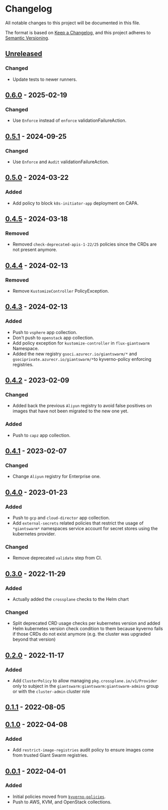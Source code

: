 # Changelog

All notable changes to this project will be documented in this file.

The format is based on [Keep a Changelog](https://keepachangelog.com/en/1.0.0/),
and this project adheres to [Semantic Versioning](https://semver.org/spec/v2.0.0.html).

## [Unreleased]

### Changed

- Update tests to newer runners.

## [0.6.0] - 2025-02-19

### Changed

- Use `Enforce` instead of `enforce` validationFailureAction.

## [0.5.1] - 2024-09-25

### Changed

- Use `Enforce` and `Audit` validationFailureAction.

## [0.5.0] - 2024-03-22

### Added

- Add policy to block `k8s-initiator-app` deployment on CAPA.

## [0.4.5] - 2024-03-18

### Removed

- Removed `check-deprecated-apis-1-22/25` policies since the CRDs are not present anymore.

## [0.4.4] - 2024-02-13

### Removed

- Remove `KustomizeController` PolicyException.

## [0.4.3] - 2024-02-13

### Added

- Push to `vsphere` app collection.
- Don't push to `openstack` app collection.
- Add policy exception for `kustomize-controller` in `flux-giantswarm` Namespace.
- Added the new registry `gsoci.azurecr.io/giantswarm/*` and `gsociprivate.azurecr.io/giantswarm/*`to kyverno-policy enforcing registries.

## [0.4.2] - 2023-02-09

### Changed

- Added back the previous `Aliyun` registry to avoid false positives on images that have not been migrated to the new one yet.

### Added

- Push to `capz` app collection.

## [0.4.1] - 2023-02-07

### Changed

- Change `Aliyun` registry for Enterprise one.

## [0.4.0] - 2023-01-23

### Added

- Push to `gcp` and `cloud-director` app collection.
- Add `external-secrets` related policies that restrict the usage of `*giantswarm*` namespaces service account for secret stores using the kubernetes provider.

### Changed

- Remove deprecated `validate` step from CI.

## [0.3.0] - 2022-11-29

### Added

- Actually added the `crossplane` checks to the Helm chart

### Changed

- Split deprecated CRD usage checks per kubernetes version and added Helm kubernetes version check condition to them because kyverno fails if those CRDs do not exist anymore (e.g. the cluster was upgraded beyond that version)

## [0.2.0] - 2022-11-17

### Added

- Add `ClusterPolicy` to allow managing `pkg.crossplane.io/v1/Provider` only to subject in the `giantswarm:giantswarm:giantswarm-admins` group or with the `cluster-admin` cluster role

## [0.1.1] - 2022-08-05

## [0.1.0] - 2022-04-08

### Added

- Add `restrict-image-registries` audit policy to ensure images come from trusted Giant Swarm registries.

## [0.0.1] - 2022-04-01

### Added

- Initial policies moved from [`kyverno-policies`](https://github.com/giantswarm/kyverno-policies).
- Push to AWS, KVM, and OpenStack collections.

[Unreleased]: https://github.com/giantswarm/kyverno-policies-dx/compare/v0.6.0...HEAD
[0.6.0]: https://github.com/giantswarm/kyverno-policies-dx/compare/v0.5.1...v0.6.0
[0.5.1]: https://github.com/giantswarm/kyverno-policies-dx/compare/v0.5.0...v0.5.1
[0.5.0]: https://github.com/giantswarm/kyverno-policies-dx/compare/v0.4.5...v0.5.0
[0.4.5]: https://github.com/giantswarm/kyverno-policies-dx/compare/v0.4.4...v0.4.5
[0.4.4]: https://github.com/giantswarm/kyverno-policies-dx/compare/v0.4.3...v0.4.4
[0.4.3]: https://github.com/giantswarm/kyverno-policies-dx/compare/v0.4.2...v0.4.3
[0.4.2]: https://github.com/giantswarm/kyverno-policies-dx/compare/v0.4.1...v0.4.2
[0.4.1]: https://github.com/giantswarm/kyverno-policies-dx/compare/v0.4.0...v0.4.1
[0.4.0]: https://github.com/giantswarm/kyverno-policies-dx/compare/v0.3.0...v0.4.0
[0.3.0]: https://github.com/giantswarm/kyverno-policies-dx/compare/v0.2.0...v0.3.0
[0.2.0]: https://github.com/giantswarm/kyverno-policies-dx/compare/v0.1.1...v0.2.0
[0.1.1]: https://github.com/giantswarm/kyverno-policies-dx/compare/v0.1.0...v0.1.1
[0.1.0]: https://github.com/giantswarm/kyverno-policies-dx/compare/v0.0.1...v0.1.0
[0.0.1]: https://github.com/giantswarm/kyverno-policies-dx/releases/tag/v0.0.1
